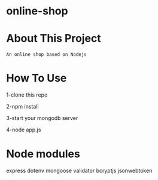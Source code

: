 # online-shop

# About This Project

    An online shop based on Nodejs

# How To Use

1-clone this repo

2-npm install

3-start your mongodb server

4-node app.js

# Node modules

express dotenv mongoose validator bcryptjs jsonwebtoken

